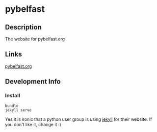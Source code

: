 # pybelfast 

## Description

The website for pybelfast.org

## Links

[pybelfast.org](http://pybelfast.org)

## Development Info

### Install

```
bundle
jekyll serve
```

Yes it is ironic that a python user group is using [jekyll](http://www.jekyllrb.com) for their website. If
you don't like it, change it :)
